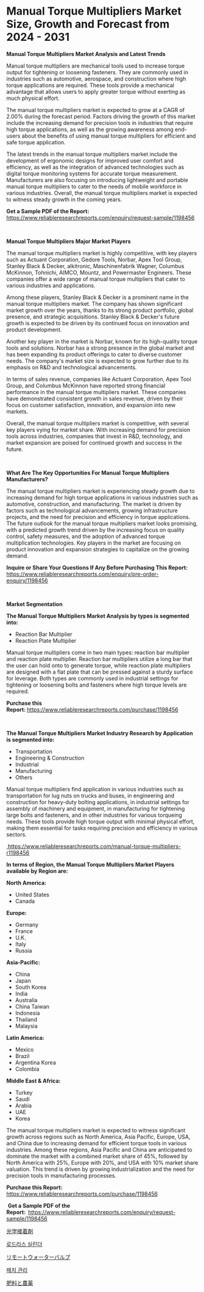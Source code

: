 <p><h1>Manual Torque Multipliers Market Size, Growth and Forecast from 2024 - 2031</h1></p><p><strong>Manual Torque Multipliers Market Analysis and Latest Trends</strong></p>
<p><p>Manual torque multipliers are mechanical tools used to increase torque output for tightening or loosening fasteners. They are commonly used in industries such as automotive, aerospace, and construction where high torque applications are required. These tools provide a mechanical advantage that allows users to apply greater torque without exerting as much physical effort.</p><p>The manual torque multipliers market is expected to grow at a CAGR of 2.00% during the forecast period. Factors driving the growth of this market include the increasing demand for precision tools in industries that require high torque applications, as well as the growing awareness among end-users about the benefits of using manual torque multipliers for efficient and safe torque application.</p><p>The latest trends in the manual torque multipliers market include the development of ergonomic designs for improved user comfort and efficiency, as well as the integration of advanced technologies such as digital torque monitoring systems for accurate torque measurement. Manufacturers are also focusing on introducing lightweight and portable manual torque multipliers to cater to the needs of mobile workforce in various industries. Overall, the manual torque multipliers market is expected to witness steady growth in the coming years.</p></p>
<p><strong>Get a Sample PDF of the Report:&nbsp;</strong> <a href="https://www.reliableresearchreports.com/enquiry/request-sample/1198456">https://www.reliableresearchreports.com/enquiry/request-sample/1198456</a></p>
<p>&nbsp;</p>
<p><strong>Manual Torque Multipliers Major Market Players</strong></p>
<p><p>The manual torque multipliers market is highly competitive, with key players such as Actuant Corporation, Gedore Tools, Norbar, Apex Tool Group, Stanley Black & Decker, alkitronic, Maschinenfabrik Wagner, Columbus McKinnon, Tohnichi, AIMCO, Mountz, and Powermaster Engineers. These companies offer a wide range of manual torque multipliers that cater to various industries and applications.</p><p>Among these players, Stanley Black & Decker is a prominent name in the manual torque multipliers market. The company has shown significant market growth over the years, thanks to its strong product portfolio, global presence, and strategic acquisitions. Stanley Black & Decker's future growth is expected to be driven by its continued focus on innovation and product development.</p><p>Another key player in the market is Norbar, known for its high-quality torque tools and solutions. Norbar has a strong presence in the global market and has been expanding its product offerings to cater to diverse customer needs. The company's market size is expected to grow further due to its emphasis on R&D and technological advancements.</p><p>In terms of sales revenue, companies like Actuant Corporation, Apex Tool Group, and Columbus McKinnon have reported strong financial performance in the manual torque multipliers market. These companies have demonstrated consistent growth in sales revenue, driven by their focus on customer satisfaction, innovation, and expansion into new markets.</p><p>Overall, the manual torque multipliers market is competitive, with several key players vying for market share. With increasing demand for precision tools across industries, companies that invest in R&D, technology, and market expansion are poised for continued growth and success in the future.</p></p>
<p>&nbsp;</p>
<p><strong>What Are The Key Opportunities For Manual Torque Multipliers Manufacturers?</strong></p>
<p><p>The manual torque multipliers market is experiencing steady growth due to increasing demand for high torque applications in various industries such as automotive, construction, and manufacturing. The market is driven by factors such as technological advancements, growing infrastructure projects, and the need for precision and efficiency in torque applications. The future outlook for the manual torque multipliers market looks promising, with a predicted growth trend driven by the increasing focus on quality control, safety measures, and the adoption of advanced torque multiplication technologies. Key players in the market are focusing on product innovation and expansion strategies to capitalize on the growing demand.</p></p>
<p><strong>Inquire or Share Your Questions If Any Before Purchasing This Report:</strong> <a href="https://www.reliableresearchreports.com/enquiry/pre-order-enquiry/1198456">https://www.reliableresearchreports.com/enquiry/pre-order-enquiry/1198456</a></p>
<p>&nbsp;</p>
<p><strong>Market Segmentation</strong></p>
<p><strong>The Manual Torque Multipliers Market Analysis by types is segmented into:</strong></p>
<p><ul><li>Reaction Bar Multiplier</li><li>Reaction Plate Multiplier</li></ul></p>
<p><p>Manual torque multipliers come in two main types: reaction bar multiplier and reaction plate multiplier. Reaction bar multipliers utilize a long bar that the user can hold onto to generate torque, while reaction plate multipliers are designed with a flat plate that can be pressed against a sturdy surface for leverage. Both types are commonly used in industrial settings for tightening or loosening bolts and fasteners where high torque levels are required.</p></p>
<p><strong>Purchase this Report:&nbsp;</strong><a href="https://www.reliableresearchreports.com/purchase/1198456">https://www.reliableresearchreports.com/purchase/1198456</a></p>
<p>&nbsp;</p>
<p><strong>The Manual Torque Multipliers Market Industry Research by Application is segmented into:</strong></p>
<p><ul><li>Transportation</li><li>Engineering & Construction</li><li>Industrial</li><li>Manufacturing</li><li>Others</li></ul></p>
<p><p>Manual torque multipliers find application in various industries such as transportation for lug nuts on trucks and buses, in engineering and construction for heavy-duty bolting applications, in industrial settings for assembly of machinery and equipment, in manufacturing for tightening large bolts and fasteners, and in other industries for various torqueing needs. These tools provide high torque output with minimal physical effort, making them essential for tasks requiring precision and efficiency in various sectors.</p></p>
<p><a href="https://www.reliableresearchreports.com/manual-torque-multipliers-r1198456">&nbsp;https://www.reliableresearchreports.com/manual-torque-multipliers-r1198456</a></p>
<p><strong>In terms of Region, the Manual Torque Multipliers Market Players available by Region are:</strong></p>
<p>
    <p> <strong> North America: </strong>
        <ul>
            <li>United States</li>
            <li>Canada</li>
        </ul>
        </p> 
    <p> <strong> Europe: </strong>
        <ul>
            <li>Germany</li>
            <li>France</li>
            <li>U.K.</li>
            <li>Italy</li>
            <li>Russia</li>
        </ul>
        </p> 
    <p> <strong> Asia-Pacific: </strong>
        <ul>
            <li>China</li>
            <li>Japan</li>
            <li>South Korea</li>
            <li>India</li>
            <li>Australia</li>
            <li>China Taiwan</li>
            <li>Indonesia</li>
            <li>Thailand</li>
            <li>Malaysia</li>
        </ul>
        </p> 
    <p> <strong> Latin America: </strong>
        <ul>
            <li>Mexico</li>
            <li>Brazil</li>
            <li>Argentina Korea</li>
            <li>Colombia</li>
        </ul>
        </p> 
    <p> <strong> Middle East & Africa: </strong>
        <ul>
            <li>Turkey</li>
            <li>Saudi</li>
            <li>Arabia</li>
            <li>UAE</li>
            <li>Korea</li>
        </ul>
    </p>
    </p>
<p><p>The manual torque multipliers market is expected to witness significant growth across regions such as North America, Asia Pacific, Europe, USA, and China due to increasing demand for efficient torque tools in various industries. Among these regions, Asia Pacific and China are anticipated to dominate the market with a combined market share of 45%, followed by North America with 25%, Europe with 20%, and USA with 10% market share valuation. This trend is driven by growing industrialization and the need for precision tools in manufacturing processes.</p></p>
<p><strong>Purchase this Report: </strong><a href="https://www.reliableresearchreports.com/purchase/1198456">https://www.reliableresearchreports.com/purchase/1198456</a></p>
<p>&nbsp;<strong>Get a Sample PDF of the Report:&nbsp;&nbsp;</strong><a href="https://www.reliableresearchreports.com/enquiry/request-sample/1198456">https://www.reliableresearchreports.com/enquiry/request-sample/1198456</a></p>
<p><strong></strong></p>
<p><p><a href="https://medium.com/@cierrahayes94/%E5%85%89%E5%AD%A6%E7%94%A8%E6%8E%A5%E7%9D%80%E5%89%A4%E5%B8%82%E5%A0%B4%E3%81%AE%E8%A6%8F%E6%A8%A1%E3%81%AF-%E4%B8%96%E7%95%8C%E3%81%AE%E7%94%A3%E6%A5%AD%E3%81%AB%E3%81%8A%E3%81%91%E3%82%8B%E6%9C%80%E9%81%A9%E3%81%AA%E3%83%9E%E3%83%BC%E3%82%B1%E3%83%86%E3%82%A3%E3%83%B3%E3%82%B0%E3%83%81%E3%83%A3%E3%83%8D%E3%83%AB%E3%82%92%E6%98%8E%E3%82%89%E3%81%8B%E3%81%AB%E3%81%99%E3%82%8B-2a9f1ba16aec">光学接着剤</a></p><p><a href="https://github.com/fernandotryO5lson96765/Market-Research-Report-List-1/blob/main/832767819364.md">로드리스 실린더</a></p><p><a href="https://medium.com/@mookiesville/%E9%81%A0%E9%9A%94%E6%B0%B4%E3%83%90%E3%83%AB%E3%83%96%E3%81%AE%E5%B8%82%E5%A0%B4%E3%82%B7%E3%82%A7%E3%82%A2%E3%81%AE%E9%80%B2%E5%8C%96%E3%81%A8%E5%B8%82%E5%A0%B4%E6%88%90%E9%95%B7%E3%83%88%E3%83%AC%E3%83%B3%E3%83%892024%E5%B9%B4-2031%E5%B9%B4-0049969d9b83">リモートウォーターバルブ</a></p><p><a href="https://github.com/CliftonFisher9067/Market-Research-Report-List-1/blob/main/656848819363.md">패치 관리</a></p><p><a href="https://github.com/EmoryYundt1935/Market-Research-Report-List-1/blob/main/132544220872.md">肥料と農薬</a></p></p>